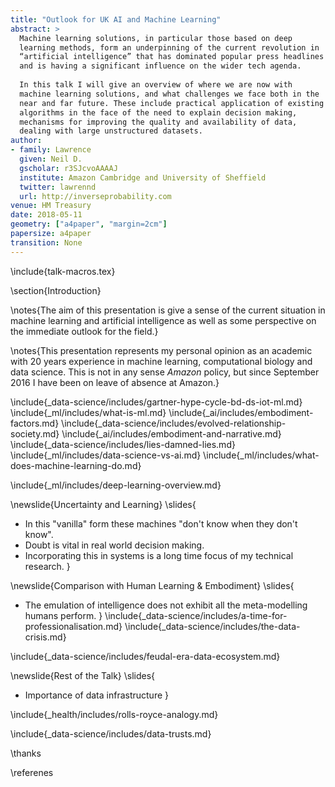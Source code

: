 ```yaml
---
title: "Outlook for UK AI and Machine Learning"
abstract: >
  Machine learning solutions, in particular those based on deep
  learning methods, form an underpinning of the current revolution in
  “artificial intelligence” that has dominated popular press headlines
  and is having a significant influence on the wider tech agenda.
  
  In this talk I will give an overview of where we are now with
  machine learning solutions, and what challenges we face both in the
  near and far future. These include practical application of existing
  algorithms in the face of the need to explain decision making,
  mechanisms for improving the quality and availability of data,
  dealing with large unstructured datasets.
author:
- family: Lawrence
  given: Neil D.
  gscholar: r3SJcvoAAAAJ
  institute: Amazon Cambridge and University of Sheffield
  twitter: lawrennd
  url: http://inverseprobability.com
venue: HM Treasury
date: 2018-05-11
geometry: ["a4paper", "margin=2cm"]
papersize: a4paper
transition: None
---
```


\include{talk-macros.tex}

\section{Introduction}

\notes{The aim of this presentation is give a sense of the current situation in machine learning and artificial intelligence as well as some perspective on the immediate outlook for the field.}

\notes{This presentation represents my personal opinion as an academic with 20 years experience in machine learning, computational biology and data science. This is not in any sense *Amazon* policy, but since September 2016 I have been on leave of absence at Amazon.}

\include{_data-science/includes/gartner-hype-cycle-bd-ds-iot-ml.md}
\include{_ml/includes/what-is-ml.md}
\include{_ai/includes/embodiment-factors.md}
\include{_data-science/includes/evolved-relationship-society.md}
\include{_ai/includes/embodiment-and-narrative.md}
\include{_data-science/includes/lies-damned-lies.md}
\include{_ml/includes/data-science-vs-ai.md}
\include{_ml/includes/what-does-machine-learning-do.md}

\include{_ml/includes/deep-learning-overview.md}

\newslide{Uncertainty and Learning}
\slides{
* In this "vanilla" form these machines "don't know when they don't know".
* Doubt is vital in real world decision making. 
* Incorporating this in systems is a long time focus of my technical research.
}

\newslide{Comparison with Human Learning & Embodiment}
\slides{
* The emulation of intelligence does not exhibit all the meta-modelling humans perform.
}
\include{_data-science/includes/a-time-for-professionalisation.md}
\include{_data-science/includes/the-data-crisis.md}

\include{_data-science/includes/feudal-era-data-ecosystem.md}

\newslide{Rest of the Talk}
\slides{
* Importance of data infrastructure
}
<!--include{_data-science/includes/data-infrastructure.md}-->
<!--include{_data-science/includes/data-readiness-levels.md}-->
<!--include{_data-science/includes/data-science-as-debugging.md}-->
\include{_health/includes/rolls-royce-analogy.md}
<!--include{_data-science/includes/gdpr.md}-->

<!--include{_ai/includes/government-reports.md}-->

\include{_data-science/includes/data-trusts.md}

<!--include{_ml/includes/resolve-deploy-innovate.md}-->

<!--include{_ai/includes/ml-systems-design-long.md}-->

\thanks

\referenes

